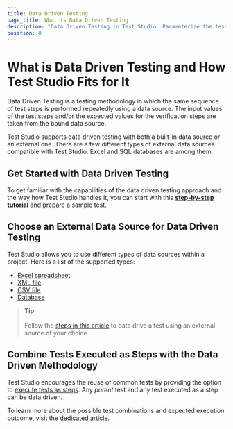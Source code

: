 ```yaml
---
title: Data Driven Testing
page_title: What is Data Driven Testing
description: "Data Driven Testing in Test Studio. Parameterize the test in Test Studio. Use iterated data in a Test Studio test"
position: 0
---
```

# What is Data Driven Testing and How Test Studio Fits for It

Data Driven Testing is a testing methodology in which the same sequence of test steps is performed repeatedly using a data source. The input values of the test steps and/or the expected values for the verification steps are taken from the bound data source.

Test Studio supports data driven testing with both a built-in data source or an external one. There are a few different types of external data sources compatible with Test Studio. Excel and SQL databases are among them.

## Get Started with Data Driven Testing

To get familiar with the capabilities of the data driven testing approach and the way how Test Studio handles it, you can start with this __<a href="/automated-tests/data-drive-test/local-data-driven-test" target="_blank">step-by-step tutorial</a>__ and prepare a sample test.

## Choose an External Data Source for Data Driven Testing

Test Studio allows you to use different types of data sources within a project. Here is a list of the supported types:

- <a href="/features/data-driven-testing/add-data-source#add-an-excel-spreadsheet" target="_blank">Excel spreadsheet</a>
- <a href="/features/data-driven-testing/add-data-source#add-an-xml-file" target="_blank">XML file</a>
- <a href="/features/data-driven-testing/add-data-source#add-a-csv-file" target="_blank">CSV file</a>
- <a href="/features/data-driven-testing/add-data-source#add-a-database-source" target="_blank">Database</a>

> __Tip__
><br>
><br>
> Follow the <a href="/automated-tests/data-drive-test/external-data-driven-test" target="_blank">steps in this article</a> to data drive a test using an external source of your choice.

## Combine Tests Executed as Steps with the Data Driven Methodology

Test Studio encourages the reuse of common tests by providing the option to <a href="/features/custom-steps/test-as-step" target="_blank">execute tests as steps</a>. Any *parent* test and any test executed as a step can be data driven.

To learn more about the possible test combinations and expected execution outcome, visit the <a href="/automated-tests/data-drive-test/multi-level-tests" target="_blank">dedicated article</a>.
